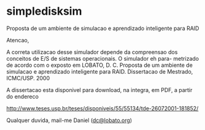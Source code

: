 simpledisksim
=============

Proposta de um ambiente de simulacao e aprendizado inteligente para  RAID

Atencao,

A correta utilizacao desse simulador depende da compreensao dos
conceitos de E/S de sistemas operacionais. O simulador eh para-
metrizado de acordo com o  exposto em LOBATO, D. C. Proposta de
um ambiente de simulacao e aprendizado  inteligente para  RAID.
Dissertacao de Mestrado, ICMC/USP. 2000

A dissertacao esta disponivel para download, na integra, em PDF,
a partir do endereco

   http://www.teses.usp.br/teses/disponiveis/55/55134/tde-26072001-181852/

Qualquer duvida, mail-me
Daniel (dc@lobato.org)

